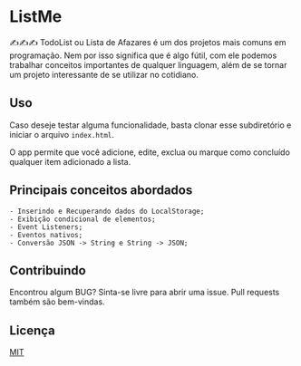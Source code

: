 # ListMe

✍✍✍ TodoList ou Lista de Afazares é um dos projetos mais comuns em programação. Nem por isso significa que é algo fútil, com ele podemos trabalhar conceitos importantes de qualquer linguagem, além de se tornar um projeto interessante de se utilizar no cotidiano.

## Uso

Caso deseje testar alguma funcionalidade, basta clonar esse subdiretório e iniciar o arquivo ```index.html```.

O app permite que você adicione, edite, exclua ou marque como concluído qualquer item adicionado a lista. 


## Principais conceitos abordados
	- Inserindo e Recuperando dados do LocalStorage;
	- Exibição condicional de elementos;
	- Event Listeners;
	- Eventos nativos;
	- Conversão JSON -> String e String -> JSON;

## Contribuindo
Encontrou algum BUG? Sinta-se livre para abrir uma issue. Pull requests também são bem-vindas.

## Licença
[MIT](https://choosealicense.com/licenses/mit/)
